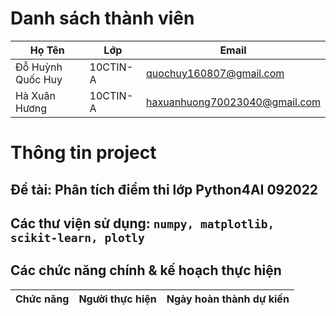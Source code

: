 # Danh sách thành viên
Họ Tên|Lớp|Email
-|-|-
Đỗ Huỳnh Quốc Huy|10CTIN-A|quochuy160807@gmail.com
Hà Xuân Hương|10CTIN-A|haxuanhuong70023040@gmail.com

# Thông tin project
## Đề tài: Phân tích điểm thi lớp Python4AI 092022
## Các thư viện sử dụng: `numpy, matplotlib, scikit-learn, plotly`

## Các chức năng chính & kế hoạch thực hiện

Chức năng|Người thực hiện|Ngày hoàn thành dự kiến
-|-|-

